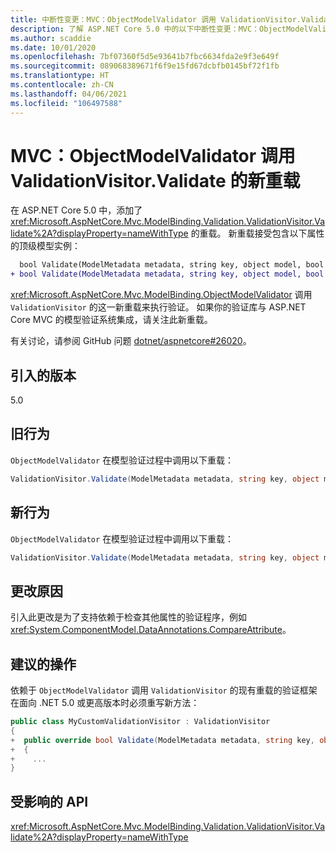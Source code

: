 ```yaml
---
title: 中断性变更：MVC：ObjectModelValidator 调用 ValidationVisitor.Validate 的新重载
description: 了解 ASP.NET Core 5.0 中的以下中断性变更：MVC：ObjectModelValidator 调用 ValidationVisitor.Validate 的新重载
ms.author: scaddie
ms.date: 10/01/2020
ms.openlocfilehash: 7bf07360f5d5e93641b7fbc6634fda2e9f3e649f
ms.sourcegitcommit: 089068389671f6f9e15fd67dcbfb0145bf72f1fb
ms.translationtype: HT
ms.contentlocale: zh-CN
ms.lasthandoff: 04/06/2021
ms.locfileid: "106497588"
---
```

# <a name="mvc-objectmodelvalidator-calls-a-new-overload-of-validationvisitorvalidate"></a>MVC：ObjectModelValidator 调用 ValidationVisitor.Validate 的新重载

在 ASP.NET Core 5.0 中，添加了 <xref:Microsoft.AspNetCore.Mvc.ModelBinding.Validation.ValidationVisitor.Validate%2A?displayProperty=nameWithType> 的重载。 新重载接受包含以下属性的顶级模型实例：

```diff
  bool Validate(ModelMetadata metadata, string key, object model, bool alwaysValidateAtTopLevel);
+ bool Validate(ModelMetadata metadata, string key, object model, bool alwaysValidateAtTopLevel, object container);
```

<xref:Microsoft.AspNetCore.Mvc.ModelBinding.ObjectModelValidator> 调用 `ValidationVisitor` 的这一新重载来执行验证。 如果你的验证库与 ASP.NET Core MVC 的模型验证系统集成，请关注此新重载。

有关讨论，请参阅 GitHub 问题 [dotnet/aspnetcore#26020](https://github.com/dotnet/aspnetcore/issues/26020)。

## <a name="version-introduced"></a>引入的版本

5.0

## <a name="old-behavior"></a>旧行为

`ObjectModelValidator` 在模型验证过程中调用以下重载：

```csharp
ValidationVisitor.Validate(ModelMetadata metadata, string key, object model, bool alwaysValidateAtTopLevel)
```

## <a name="new-behavior"></a>新行为

`ObjectModelValidator` 在模型验证过程中调用以下重载：

```csharp
ValidationVisitor.Validate(ModelMetadata metadata, string key, object model, bool alwaysValidateAtTopLevel, object container)
```

## <a name="reason-for-change"></a>更改原因

引入此更改是为了支持依赖于检查其他属性的验证程序，例如 <xref:System.ComponentModel.DataAnnotations.CompareAttribute>。

## <a name="recommended-action"></a>建议的操作

依赖于 `ObjectModelValidator` 调用 `ValidationVisitor` 的现有重载的验证框架在面向 .NET 5.0 或更高版本时必须重写新方法：

```csharp
public class MyCustomValidationVisitor : ValidationVisitor
{
+  public override bool Validate(ModelMetadata metadata, string key, object model, bool alwaysValidateAtTopLevel, object container)
+  {
+    ...
}
```

## <a name="affected-apis"></a>受影响的 API

<xref:Microsoft.AspNetCore.Mvc.ModelBinding.Validation.ValidationVisitor.Validate%2A?displayProperty=nameWithType>

<!--

### Category

ASP.NET Core

### Affected APIs

`Overload:Microsoft.AspNetCore.Mvc.ModelBinding.Validation.ValidationVisitor.Validate`

-->
